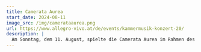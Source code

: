 ```yaml
---
title: Camerata Aurea
start_date: 2024-08-11
image_src: /img/camerataaurea.png
url: https://www.allegro-vivo.at/de/events/kammermusik-konzert-20/
description: |
  Am Sonntag, dem 11. August, spielte die Camerata Aurea im Rahmen des Allegro Vivo Festivals ein Konzert in der Gertrudskirche in Gars am Kamp.
---
```

